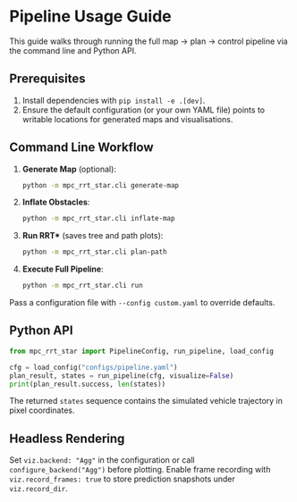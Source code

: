 # Pipeline Usage Guide

This guide walks through running the full map → plan → control pipeline via the
command line and Python API.

## Prerequisites

1. Install dependencies with `pip install -e .[dev]`.
2. Ensure the default configuration (or your own YAML file) points to writable
   locations for generated maps and visualisations.

## Command Line Workflow

1. **Generate Map** (optional):
   ```bash
   python -m mpc_rrt_star.cli generate-map
   ```
2. **Inflate Obstacles**:
   ```bash
   python -m mpc_rrt_star.cli inflate-map
   ```
3. **Run RRT\*** (saves tree and path plots):
   ```bash
   python -m mpc_rrt_star.cli plan-path
   ```
4. **Execute Full Pipeline**:
   ```bash
   python -m mpc_rrt_star.cli run
   ```

Pass a configuration file with `--config custom.yaml` to override defaults.

## Python API

```python
from mpc_rrt_star import PipelineConfig, run_pipeline, load_config

cfg = load_config("configs/pipeline.yaml")
plan_result, states = run_pipeline(cfg, visualize=False)
print(plan_result.success, len(states))
```

The returned `states` sequence contains the simulated vehicle trajectory in
pixel coordinates.

## Headless Rendering

Set `viz.backend: "Agg"` in the configuration or call
`configure_backend("Agg")` before plotting. Enable frame recording with
`viz.record_frames: true` to store prediction snapshots under `viz.record_dir`.
